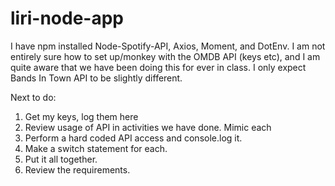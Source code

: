 # liri-node-app
I have npm installed Node-Spotify-API, Axios, Moment, and DotEnv.
I am not entirely sure how to set up/monkey with the OMDB API (keys etc),
and I am quite aware that we have been doing this for ever in class.
I only expect Bands In Town API to be slightly different.

Next to do:
1.  Get my keys, log them here
2.  Review usage of API in activities we have done.  Mimic each
3.  Perform a hard coded API access and console.log it.
4.  Make a switch statement for each.
5.  Put it all together.
6.  Review the requirements.
